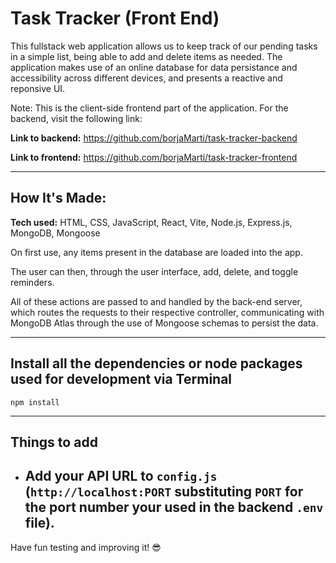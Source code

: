 # Task Tracker (Front End)

This fullstack web application allows us to keep track of our pending tasks in a simple list, being able to add and delete items as needed. The application makes use of an online database for data persistance and accessibility across different devices, and presents a reactive and reponsive UI.

Note: This is the client-side frontend part of the application. For the backend, visit the following link:

**Link to backend:** https://github.com/borjaMarti/task-tracker-backend

**Link to frontend:** https://github.com/borjaMarti/task-tracker-frontend

---

## How It's Made:

**Tech used:** HTML, CSS, JavaScript, React, Vite, Node.js, Express.js, MongoDB, Mongoose

On first use, any items present in the database are loaded into the app.

The user can then, through the user interface, add, delete, and toggle reminders.

All of these actions are passed to and handled by the back-end server, which routes the requests to their respective controller, communicating with MongoDB Atlas through the use of Mongoose schemas to persist the data.

---

## Install all the dependencies or node packages used for development via Terminal

`npm install`

---

## Things to add

- ## Add your API URL to `config.js` (`http://localhost:PORT` substituting `PORT` for the port number your used in the backend `.env` file).

Have fun testing and improving it! 😎
